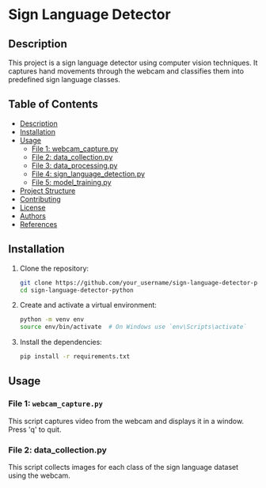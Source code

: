 # Sign Language Detector

## Description
This project is a sign language detector using computer vision techniques. It captures hand movements through the webcam and classifies them into predefined sign language classes.

## Table of Contents
- [Description](#description)
- [Installation](#installation)
- [Usage](#usage)
  - [File 1: webcam_capture.py](#file-1-webcam_capturepy)
  - [File 2: data_collection.py](#file-2-data_collectionpy)
  - [File 3: data_processing.py](#file-3-data_processingpy)
  - [File 4: sign_language_detection.py](#file-4-sign_language_detectionpy)
  - [File 5: model_training.py](#file-5-model_trainingpy)
- [Project Structure](#project-structure)
- [Contributing](#contributing)
- [License](#license)
- [Authors](#authors)
- [References](#references)

## Installation
1. Clone the repository:
    ```sh
    git clone https://github.com/your_username/sign-language-detector-python.git
    cd sign-language-detector-python
    ```
2. Create and activate a virtual environment:
    ```sh
    python -m venv env
    source env/bin/activate  # On Windows use `env\Scripts\activate`
    ```
3. Install the dependencies:
    ```sh
    pip install -r requirements.txt
    ```

## Usage

### File 1: `webcam_capture.py`
This script captures video from the webcam and displays it in a window. Press 'q' to quit.

### File 2: data_collection.py
This script collects images for each class of the sign language dataset using the webcam.

